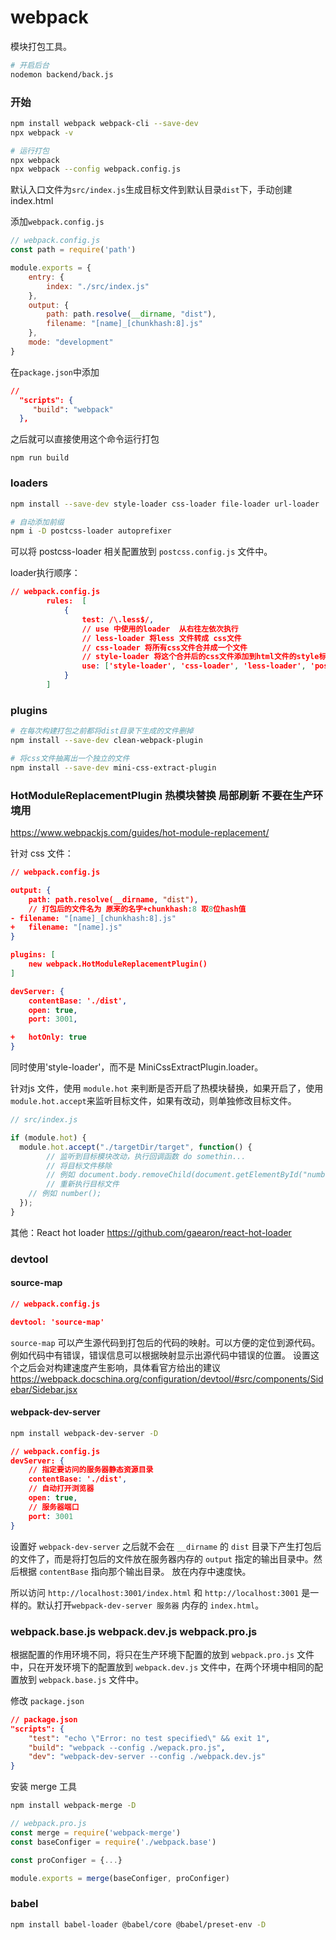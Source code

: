 # webpack
模块打包工具。

```bash
# 开启后台
nodemon backend/back.js
```

### 开始

```bash
npm install webpack webpack-cli --save-dev
npx webpack -v

# 运行打包
npx webpack
npx webpack --config webpack.config.js
```

默认入口文件为`src/index.js`生成目标文件到默认目录`dist`下，手动创建index.html

添加`webpack.config.js`

```js
// webpack.config.js
const path = require('path')

module.exports = {
	entry: {
		index: "./src/index.js"
	},
	output: {
		path: path.resolve(__dirname, "dist"),
		filename: "[name]_[chunkhash:8].js"
	},
	mode: "development"
}
```

在`package.json`中添加

```json
// 
  "scripts": {
     "build": "webpack"
  },
```

之后就可以直接使用这个命令运行打包

```
npm run build
```

### loaders

```bash
npm install --save-dev style-loader css-loader file-loader url-loader

# 自动添加前缀
npm i -D postcss-loader autoprefixer

```

可以将 postcss-loader 相关配置放到 `postcss.config.js` 文件中。

loader执行顺序：

```json
// webpack.config.js
		rules:	[
			{
				test: /\.less$/,
				// use 中使用的loader  从右往左依次执行
				// less-loader 将less 文件转成 css文件
				// css-loader 将所有css文件合并成一个文件
				// style-loader 将这个合并后的css文件添加到html文件的style标签中
				use: ['style-loader', 'css-loader', 'less-loader', 'postcss-loader'],
			}
		]
```


### plugins

```bash
# 在每次构建打包之前都将dist目录下生成的文件删掉
npm install --save-dev clean-webpack-plugin

# 将css文件抽离出一个独立的文件
npm install --save-dev mini-css-extract-plugin
```

### HotModuleReplacementPlugin 热模块替换 局部刷新 不要在生产环境用
https://www.webpackjs.com/guides/hot-module-replacement/

针对 css 文件：
```json
// webpack.config.js

output: {
	path: path.resolve(__dirname, "dist"),
	// 打包后的文件名为 原来的名字+chunkhash:8 取8位hash值
- filename: "[name]_[chunkhash:8].js"
+	filename: "[name].js"
}

plugins: [
	new webpack.HotModuleReplacementPlugin()
]

devServer: {
	contentBase: './dist',
	open: true,
	port: 3001,

+	hotOnly: true
}

```
同时使用'style-loader'，而不是 MiniCssExtractPlugin.loader。

针对js 文件，使用 `module.hot` 来判断是否开启了热模块替换，如果开启了，使用 `module.hot.accept`来监听目标文件，如果有改动，则单独修改目标文件。
```js
// src/index.js

if (module.hot) {
  module.hot.accept("./targetDir/target", function() {
		// 监听到目标模块改动，执行回调函数 do somethin...
		// 将目标文件移除
		// 例如 document.body.removeChild(document.getElementById("number"));
		// 重新执行目标文件
    // 例如 number();
  });
}
```

其他：React hot loader https://github.com/gaearon/react-hot-loader

### devtool

#### source-map

```json
// webpack.config.js

devtool: 'source-map'
```
`source-map` 可以产生源代码到打包后的代码的映射。可以方便的定位到源代码。例如代码中有错误，错误信息可以根据映射显示出源代码中错误的位置。
设置这个之后会对构建速度产生影响，具体看官方给出的建议 https://webpack.docschina.org/configuration/devtool/#src/components/Sidebar/Sidebar.jsx

#### webpack-dev-server

```bash
npm install webpack-dev-server -D
```

```json
// webpack.config.js
devServer: {
	// 指定要访问的服务器静态资源目录
	contentBase: './dist',
	// 自动打开浏览器
	open: true,
	// 服务器端口
	port: 3001
}
```

设置好 `webpack-dev-server` 之后就不会在 `__dirname` 的 `dist` 目录下产生打包后的文件了，而是将打包后的文件放在服务器内存的 `output` 指定的输出目录中。然后根据 `contentBase` 指向那个输出目录。 放在内存中速度快。

所以访问 `http://localhost:3001/index.html` 和 `http://localhost:3001`  是一样的。默认打开`webpack-dev-server 服务器` 内存的  `index.html`。

### webpack.base.js webpack.dev.js webpack.pro.js
根据配置的作用环境不同，将只在生产环境下配置的放到 `webpack.pro.js` 文件中，只在开发环境下的配置放到 `webpack.dev.js` 文件中，在两个环境中相同的配置放到 `webpack.base.js` 文件中。

修改 `package.json` 
```json
// package.json
"scripts": {
	"test": "echo \"Error: no test specified\" && exit 1",
	"build": "webpack --config ./wepack.pro.js",
	"dev": "webpack-dev-server --config ./webpack.dev.js"
}
```

安装 merge 工具

```bash
npm install webpack-merge -D
```

```js
// webpack.pro.js
const merge = require('webpack-merge')
const baseConfiger = require('./webpack.base')

const proConfiger = {...}

module.exports = merge(baseConfiger, proConfiger)
```

### babel
```bash
npm install babel-loader @babel/core @babel/preset-env -D
```



